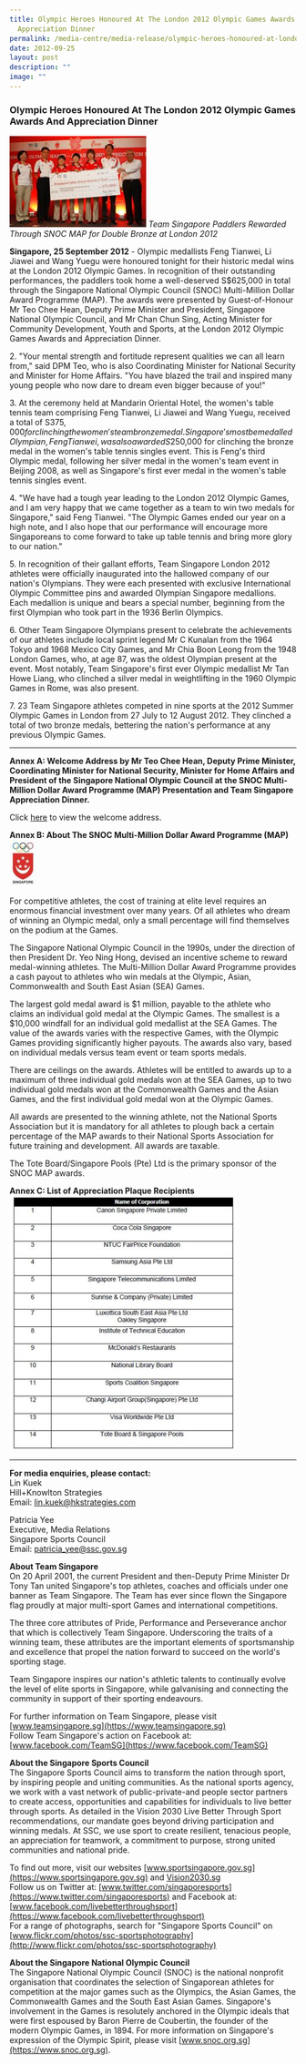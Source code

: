 ```yaml
---
title: Olympic Heroes Honoured At The London 2012 Olympic Games Awards And
  Appreciation Dinner
permalink: /media-centre/media-release/olympic-heroes-honoured-at-london-2012-olympic-games-awards-and-dinner/
date: 2012-09-25
layout: post
description: ""
image: ""
---
```

### **Olympic Heroes Honoured At The London 2012 Olympic Games Awards And Appreciation Dinner**

![](/images/Media%20Centre/Media%20Release/2012/Sep/OLYMPICHEROESHONOUREDATTHELONDON2012OLYMPICGAMESAWARDSAPPRECIATIONDINNERMainPar0042Imagegif.gif)
*Team Singapore Paddlers Rewarded Through SNOC MAP for Double Bronze at London 2012*
	
**Singapore, 25 September 2012** - Olympic medallists Feng Tianwei, Li Jiawei and Wang Yuegu were honoured tonight for their historic medal wins at the London 2012 Olympic Games. In recognition of their outstanding performances, the paddlers took home a well-deserved S$625,000 in total through the Singapore National Olympic Council (SNOC) Multi-Million Dollar Award Programme (MAP). The awards were presented by Guest-of-Honour Mr Teo Chee Hean, Deputy Prime Minister and President, Singapore National Olympic Council, and Mr Chan Chun Sing, Acting Minister for Community Development, Youth and Sports, at the London 2012 Olympic Games Awards and Appreciation Dinner.

2\. "Your mental strength and fortitude represent qualities we can all learn from," said DPM Teo, who is also Coordinating Minister for National Security and Minister for Home Affairs. "You have blazed the trail and inspired many young people who now dare to dream even bigger because of you!"

3\. At the ceremony held at Mandarin Oriental Hotel, the women's table tennis team comprising Feng Tianwei, Li Jiawei and Wang Yuegu, received a total of S$375,000 for clinching the women's team bronze medal. Singapore's most bemedalled Olympian, Feng Tianwei, was also awarded S$250,000 for clinching the bronze medal in the women's table tennis singles event. This is Feng's third Olympic medal, following her silver medal in the women's team event in Beijing 2008, as well as Singapore's first ever medal in the women's table tennis singles event.

4\. "We have had a tough year leading to the London 2012 Olympic Games, and I am very happy that we came together as a team to win two medals for Singapore," said Feng Tianwei. "The Olympic Games ended our year on a high note, and I also hope that our performance will encourage more Singaporeans to come forward to take up table tennis and bring more glory to our nation."

5\. In recognition of their gallant efforts, Team Singapore London 2012 athletes were officially inaugurated into the hallowed company of our nation's Olympians. They were each presented with exclusive International Olympic Committee pins and awarded Olympian Singapore medallions. Each medallion is unique and bears a special number, beginning from the first Olympian who took part in the 1936 Berlin Olympics.

6\. Other Team Singapore Olympians present to celebrate the achievements of our athletes include local sprint legend Mr C Kunalan from the 1964 Tokyo and 1968 Mexico City Games, and Mr Chia Boon Leong from the 1948 London Games, who, at age 87, was the oldest Olympian present at the event. Most notably, Team Singapore's first ever Olympic medallist Mr Tan Howe Liang, who clinched a silver medal in weightlifting in the 1960 Olympic Games in Rome, was also present.

7\. 23 Team Singapore athletes competed in nine sports at the 2012 Summer Olympic Games in London from 27 July to 12 August 2012. They clinched a total of two bronze medals, bettering the nation's performance at any previous Olympic Games.

---

**Annex A: Welcome Address by Mr Teo Chee Hean, Deputy Prime Minister, Coordinating Minister for National Security, Minister for Home Affairs and President of the Singapore National Olympic Council at the SNOC Multi-Million Dollar Award Programme (MAP) Presentation and Team Singapore Appreciation Dinner.**

Click [here](/media-centre/speeches/london-2012-olympic-games-awards-appreciation-dinner/) to view the welcome address.

**Annex B: About The SNOC Multi-Million Dollar Award Programme (MAP)**
![](/images/Media%20Centre/Media%20Release/2012/Sep/OLYMPICHEROESHONOUREDATTHELONDON2012OLYMPICGAMESAWARDSAPPRECIATIONDINNERMainPar0048Imagegif.gif)

For competitive athletes, the cost of training at elite level requires an enormous financial investment over many years. Of all athletes who dream of winning an Olympic medal, only a small percentage will find themselves on the podium at the Games.

The Singapore National Olympic Council in the 1990s, under the direction of then President Dr. Yeo Ning Hong, devised an incentive scheme to reward medal-winning athletes. The Multi-Million Dollar Award Programme provides a cash payout to athletes who win medals at the Olympic, Asian, Commonwealth and South East Asian (SEA) Games.

The largest gold medal award is $1 million, payable to the athlete who claims an individual gold medal at the Olympic Games. The smallest is a $10,000 windfall for an individual gold medallist at the SEA Games. The value of the awards varies with the respective Games, with the Olympic Games providing significantly higher payouts. The awards also vary, based on individual medals versus team event or team sports medals.

There are ceilings on the awards. Athletes will be entitled to awards up to a maximum of three individual gold medals won at the SEA Games, up to two individual gold medals won at the Commonwealth Games and the Asian Games, and the first individual gold medal won at the Olympic Games.

All awards are presented to the winning athlete, not the National Sports Association but it is mandatory for all athletes to plough back a certain percentage of the MAP awards to their National Sports Association for future training and development. All awards are taxable.

The Tote Board/Singapore Pools (Pte) Ltd is the primary sponsor of the SNOC MAP awards.

**Annex C: List of Appreciation Plaque Recipients**
![](/images/Media%20Centre/Media%20Release/2012/Sep/OLYMPICHEROESHONOUREDATTHELONDON2012OLYMPICGAMESAWARDSAPPRECIATIONDINNERMainPar0054Imagegif.gif)

---
**For media enquiries, please contact:**
<br>
Lin Kuek
<br>Hill+Knowlton Strategies
<br>Email: [lin.kuek@hkstrategies.com](mailto:lin.kuek@hkstrategies.com)

Patricia Yee
<br>Executive, Media Relations
<br>Singapore Sports Council
<br>Email: [patricia_yee@ssc.gov.sg](mailto:patricia_yee@ssc.gov.sg)

**About Team Singapore**
<br>
On 20 April 2001, the current President and then-Deputy Prime Minister Dr Tony Tan united Singapore's top athletes, coaches and officials under one banner as Team Singapore. The Team has ever since flown the Singapore flag proudly at major multi-sport Games and international competitions.

The three core attributes of Pride, Performance and Perseverance anchor that which is collectively Team Singapore. Underscoring the traits of a winning team, these attributes are the important elements of sportsmanship and excellence that propel the nation forward to succeed on the world's sporting stage.

Team Singapore inspires our nation's athletic talents to continually evolve the level of elite sports in Singapore, while galvanising and connecting the community in support of their sporting endeavours.

For further information on Team Singapore, please visit [www.teamsingapore.sg](https://www.teamsingapore.sg)<br>
Follow Team Singapore's action on Facebook at: [www.facebook.com/TeamSG](https://www.facebook.com/TeamSG)

**About the Singapore Sports Council**
<br>
The Singapore Sports Council aims to transform the nation through sport, by inspiring people and uniting communities. As the national sports agency, we work with a vast network of public-private-and people sector partners to create access, opportunities and capabilities for individuals to live better through sports. As detailed in the Vision 2030 Live Better Through Sport recommendations, our mandate goes beyond driving participation and winning medals. At SSC, we use sport to create resilient, tenacious people, an appreciation for teamwork, a commitment to purpose, strong united communities and national pride.

To find out more, visit our websites [www.sportsingapore.gov.sg](https://www.sportsingapore.gov.sg)  and [Vision2030.sg](/about-us/vision-2030/)<br>
Follow us on Twitter at: [www.twitter.com/singaporesports](https://www.twitter.com/singaporesports) and Facebook at: [www.facebook.com/livebetterthroughsport](https://www.facebook.com/livebetterthroughsport)<br>
For a range of photographs, search for "Singapore Sports Council" on [www.flickr.com/photos/ssc-sportsphotography](http://www.flickr.com/photos/ssc-sportsphotography)

**About the Singapore National Olympic Council**
<br>
The Singapore National Olympic Council (SNOC) is the national nonprofit organisation that coordinates the selection of Singaporean athletes for competition at the major games such as the Olympics, the Asian Games, the Commonwealth Games and the South East Asian Games. Singapore's involvement in the Games is resolutely anchored in the Olympic ideals that were first espoused by Baron Pierre de Coubertin, the founder of the modern Olympic Games, in 1894. For more information on Singapore's expression of the Olympic Spirit, please visit [www.snoc.org.sg](https://www.snoc.org.sg).